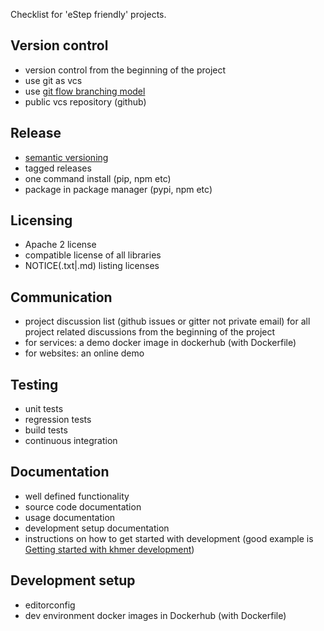 Checklist for 'eStep friendly' projects.

## Version control

- version control from the beginning of the project
- use git as vcs
- use [git flow branching model](https://www.atlassian.com/git/tutorials/comparing-workflows/gitflow-workflow)
- public vcs repository (github)

## Release

- [semantic versioning](http://semver.org/)
- tagged releases
- one command install (pip, npm etc)
- package in package manager (pypi, npm etc)

## Licensing

- Apache 2 license
- compatible license of all libraries
- NOTICE(.txt|.md) listing licenses

## Communication

- project discussion list (github issues or gitter not private email) for all project related discussions from the beginning of the project
- for services: a demo docker image in dockerhub (with Dockerfile)
- for websites: an online demo

## Testing

- unit tests
- regression tests
- build tests
- continuous integration

## Documentation

- well defined functionality
- source code documentation
- usage documentation
- development setup documentation
- instructions on how to get started with development (good example is [Getting started with khmer development](http://khmer.readthedocs.org/en/latest/dev/getting-started.html))

## Development setup

- editorconfig
- dev environment docker images in Dockerhub (with Dockerfile)
